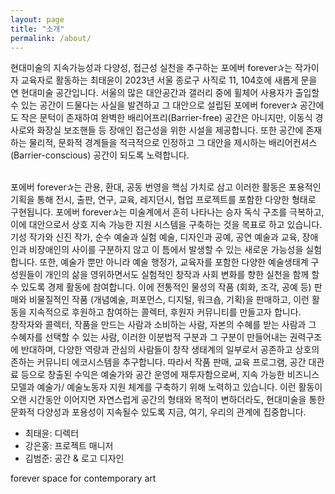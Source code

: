 ```yaml
---
layout: page
title: "소개"
permalink: /about/
---
```

현대미술의 지속가능성과 다양성, 접근성 실천을 추구하는 포에버 forever✰는 작가이자 교육자로 활동하는 최태윤이 2023년 서울 종로구 사직로 11, 104호에 새롭게 문을 연 현대미술 공간입니다. 서울의 많은 대안공간과 갤러리 중에 휠체어 사용자가 출입할 수 있는 공간이 드물다는 사실을 발견하고 그 대안으로 설립된 포에버 forever✰ 공간에도 작은 문턱이 존재하여 완벽한 배리어프리(Barrier-free) 공간은 아니지만, 이동식 경사로와 화장실 보조핸들 등 장애인 접근성을 위한 시설을 제공합니다. 또한 공간에 존재하는 물리적, 문화적 경계들을 적극적으로 인정하고 그 대안을 제시하는 배리어컨셔스(Barrier-conscious) 공간이 되도록 노력합니다.

<br>
포에버 forever✰는 관용, 환대, 공동 번영을 핵심 가치로 삼고 이러한 활동은 포용적인 기획을 통해 전시, 출판, 연구, 교육, 레지던시, 협업 프로젝트를 포함한 다양한 형태로 구현됩니다. 포에버 forever✰는 미술계에서 흔히 나타나는 승자 독식 구조를 극복하고, 이에 대안으로서 상호 지속 가능한 지원 시스템을 구축하는 것을 목표로 하고 있습니다. 기성 작가와 신진 작가, 순수 예술과 실험 예술, 디자인과 공예, 공연 예술과 교육, 장애인과 비장애인의 사이를 구분하지 않고 이 틈에서 발생할 수 있는 새로운 가능성을 실험합니다. 또한, 예술가 뿐만 아니라 예술 행정가, 교육자를 포함한 다양한 예술생태계 구성원들이 개인의 삶을 영위하면서도 실험적인  창작과 사회 변화를 향한 실천을 함께 할 수 있도록 경제 활동에 참여합니다. 이에 전통적인 물성의 작품 (회화, 조각, 공예 등) 판매와 비물질적인 작품 (개념예술, 퍼포먼스, 디지털, 워크숍, 기획)을 판매하고, 이런 활동을 지속적으로 후원하고 참여하는 콜렉터, 후원자 커뮤니티를 만들고자 합니다.

<br>
 창작자와 콜렉터,  작품을 만드는 사람과 소비하는 사람, 자본의 수혜를 받는 사람과 그 수혜자를 선택할 수 있는 사람, 이러한 이분법적 구분과 그 구분이 만들어내는 권력구조에 반대하며, 다양한 역량과 관심의 사람들이 창작 생태계의 일부로서 공존하고 상호의존하는 커뮤니티 에코시스템을 추구합니다. 따라서 작품 판매, 교육 프로그램, 공간 대관료 등으로 창출된 수익은 예술가와 공간 운영에 재투자함으로써, 지속 가능한 비즈니스 모델과 예술가/ 예술노동자 지원 체계를 구축하기 위해 노력하고 있습니다. 이런 활동이 오랜 시간동안 이어지면 자연스럽게 공간의 형태와 목적이 변하더라도, 현대미술을 통한 문화적 다양성과 포용성이 지속될수 있도록 지금, 여기, 우리의 관계에 집중합니다.  

<br>

- 최태윤: 디렉터 
- 강은홍: 프로젝트 매니저
- 김범준: 공간 & 로고 디자인 
 
forever space for contemporary art
 